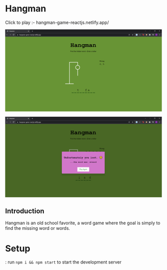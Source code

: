# Hangman 

Click to play :- hangman-game-reactjs.netlify.app/



![Hangman](https://github.com/sangajapatel06/hangman-game/blob/master/public/images/2.png)

![Hangman](https://github.com/sangajapatel06/hangman-game/blob/master/public/images/3.png)




## Introduction
Hangman is an old school favorite, a word game where the goal is simply to find the missing word or words.

# Setup
: run ```npm i && npm start``` to start the development server


